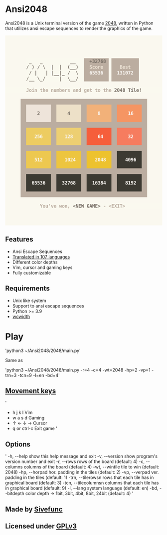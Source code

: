 # Ansi2048

Ansi2048 is a Unix terminal version of the game [2048](https://github.com/gabrielecirulli/2048), written in Python that utilizes ansi escape sequences to render the graphics of the game.

![Logo](Images/logo.png)

## Features

- Ansi Escape Sequences
- [Translated in 107 languages](https://translate.google.com/)
- Different color depths
- Vim, cursor and gaming keys
- Fully customizable

## Requirements

- Unix like system
- Support to ansi escape sequences
- Python >= 3.9
- [wcwidth](https://github.com/jquast/wcwidth)

# Play

'python3 ~/Ansi2048/2048/main.py'

Same as 

'python3 ~/Ansi2048/2048/main.py -r=4 -c=4 -wt=2048 -hp=2 -vp=1 -trn=3 -tcn=9 -l=en -bd=4'

## [Movement keys](https://en.wikipedia.org/wiki/Arrow_keys)

'
- h j k l 	Vim
- w a s d 	Gaming
- ↑ ← ↓ → 	Cursor
- q or ctrl-c	Exit game
'

## Options

'
-h,   --help         show this help message and exit
-v,   --version      show program's version number and exit
-r,   --rows         rows of the board (default: 4)
-c,   --columns      columns of the board (default: 4)
-wt,  --wintile      tile to win (default: 2048)
-hp,  --horpad       hor. padding in the tiles (default: 2)
-vp,  --verpad       ver. padding in the tiles (default: 1)
-trn, --tilerowsn    rows that each tile has in graphical board (default: 3)
-tcn, --tilecolumnsn columns that each tile has in graphical board (default: 9)
-l,   --lang         system language (default: en)
-bd,  --bitdepth     color depth -> 1bit, 3bit, 4bit, 8bit, 24bit (default: 4)
'

## Made by [Sivefunc](https://gitlab.com/sivefunc)
## Licensed under [GPLv3](LICENSE)
